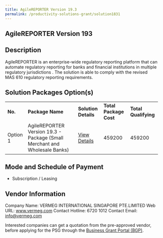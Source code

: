 ```yaml
---
title: AgileREPORTER Version 19.3
permalink: /productivity-solutions-grant/solution1831
---
```


## AgileREPORTER Version 193

## Description

AgileREPORTER is an enterprise-wide regulatory reporting platform that can automate regulatory reporting for banks and financial institutions in multiple regulatory jurisdictions .
The solution is able to comply with the revised MAS 610 regulatory reporting requirements. 

## Solution Packages Option(s)

<table>
<tr>
<td><b>No.</b></td>
<td><b>Package Name</b></td>
<td><b>Solution Details</b></td>
<td><b>Total Package Cost</b></td>
<td><b>Total Qualifying</b></td>
</tr>
<tr>
<td>Option 1</td>
<td>AgileREPORTER Version 19.3 - Package (Small Merchant and Wholesale Banks)</td>
<td><a href='https://www.gobusiness.gov.sg/images/psg/Desensitised_Vermeg_Annex_3.pdf'>View Details</a></td>
<td>459200</td>
<td>459200</td>
</tr>
</table>

## Mode and Schedule of Payment

 - Subscription / Leasing

## Vendor Information

 Company Name: VERMEG INTERNATIONAL SINGAPORE PTE.LIMITED
Web URL: www.vermeg.com
Contact Hotline: 6720 1012
Contact Email: info@vermeg.com


Interested companies can get a quotation from the pre-approved vendor, before applying for the PSG through the <a href='https://www.businessgrants.gov.sg/'>Business Grant Portal (BGP)</a>.
